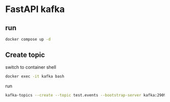 # FastAPI kafka

## run

```bash
docker compose up -d
```

## Create topic

switch to container shell

```bash
docker exec -it kafka bash
```

run

```bash
kafka-topics --create --topic test.events --bootstrap-server kafka:29092 --partitions 4 --replication-factor 1
```
